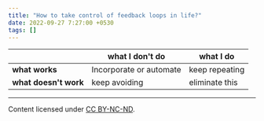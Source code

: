 ```yaml
---
title: "How to take control of feedback loops in life?"
date: 2022-09-27 7:27:00 +0530
tags: []
---
```


|  | **what I don't do** | **what I do**|
|-|-|-|
| **what works** | Incorporate or automate | keep repeating |
| **what doesn't work** | keep avoiding | eliminate this |

---
<footer>  
Content licensed under <a rel="license" href="http://creativecommons.org/licenses/by-nc-nd/4.0/">CC BY-NC-ND</a>.
</footer>